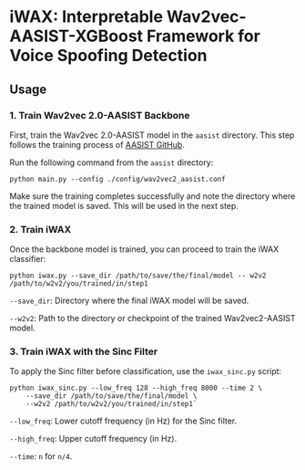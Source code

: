 # iWAX: Interpretable Wav2vec-AASIST-XGBoost Framework for Voice Spoofing Detection

## Usage
### 1. Train Wav2vec 2.0-AASIST Backbone
First, train the Wav2vec 2.0-AASIST model in the `aasist` directory. This step follows the training process of [AASIST GitHub](https://github.com/clovaai/aasist/).

Run the following command from the `aasist` directory:

```
python main.py --config ./config/wav2vec2_aasist.conf
```

Make sure the training completes successfully and note the directory where the trained model is saved. This will be used in the next step.

### 2. Train iWAX
Once the backbone model is trained, you can proceed to train the iWAX classifier:

```
python iwax.py --save_dir /path/to/save/the/final/model -- w2v2 /path/to/w2v2/you/trained/in/step1
```

`--save_dir`: Directory where the final iWAX model will be saved.

`--w2v2`: Path to the directory or checkpoint of the trained Wav2vec2-AASIST model.

### 3. Train iWAX with the Sinc Filter
To apply the Sinc filter before classification, use the `iwax_sinc.py` script:

```
python iwax_sinc.py --low_freq 128 --high_freq 8000 --time 2 \
    --save_dir /path/to/save/the/final/model \
    --w2v2 /path/to/w2v2/you/trained/in/step1`
```

`--low_freq`: Lower cutoff frequency (in Hz) for the Sinc filter.

`--high_freq`: Upper cutoff frequency (in Hz).

`--time`: `n` for `n/4`.
